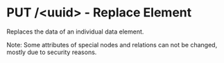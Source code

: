 # PUT /&lt;uuid&gt; - Replace Element

Replaces the data of an individual data element.

Note: Some attributes of special nodes and relations can not be changed, mostly due to security reasons.
